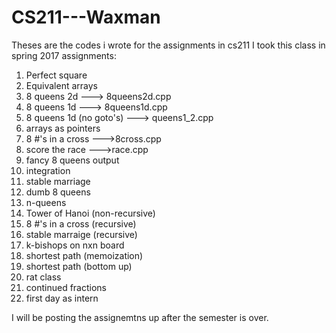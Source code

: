 # CS211---Waxman
Theses are the codes i wrote for the assignments in cs211
I took this class in spring 2017
assignments:
1.  Perfect square
2.  Equivalent arrays
3.  8 queens 2d ---> 8queens2d.cpp
4.  8 queens 1d ---> 8queens1d.cpp
5.  8 queens 1d (no goto's) ---> queens1_2.cpp
6.  arrays as pointers
7.  8 #'s in a cross --->8cross.cpp
8.  score the race --->race.cpp
9.  fancy 8 queens output
10. integration
11. stable marriage
12. dumb 8 queens
13. n-queens
14. Tower of Hanoi (non-recursive)
15. 8 #'s in a cross (recursive)
15. stable marraige (recursive)
16. k-bishops on nxn board 
17. shortest path (memoization)
17. shortest path (bottom up)
18. rat class
19. continued fractions
20. first day as intern

I will be posting the assignemtns up after the semester is over.
